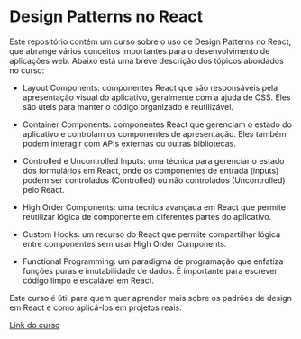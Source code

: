 # Design Patterns no React

Este repositório contém um curso sobre o uso de Design Patterns no React, que abrange vários conceitos importantes para o desenvolvimento de aplicações web. Abaixo está uma breve descrição dos tópicos abordados no curso:

- Layout Components: componentes React que são responsáveis pela apresentação visual do aplicativo, geralmente com a ajuda de CSS. Eles são úteis para manter o código organizado e reutilizável.

- Container Components: componentes React que gerenciam o estado do aplicativo e controlam os componentes de apresentação. Eles também podem interagir com APIs externas ou outras bibliotecas.

- Controlled e Uncontrolled Inputs: uma técnica para gerenciar o estado dos formulários em React, onde os componentes de entrada (inputs) podem ser controlados (Controlled) ou não controlados (Uncontrolled) pelo React.

- High Order Components: uma técnica avançada em React que permite reutilizar lógica de componente em diferentes partes do aplicativo.

- Custom Hooks: um recurso do React que permite compartilhar lógica entre componentes sem usar High Order Components.

- Functional Programming: um paradigma de programação que enfatiza funções puras e imutabilidade de dados. É importante para escrever código limpo e escalável em React.

Este curso é útil para quem quer aprender mais sobre os padrões de design em React e como aplicá-los em projetos reais.

<a href="https://www.linkedin.com/learning/react-design-patterns">Link do curso</a>
